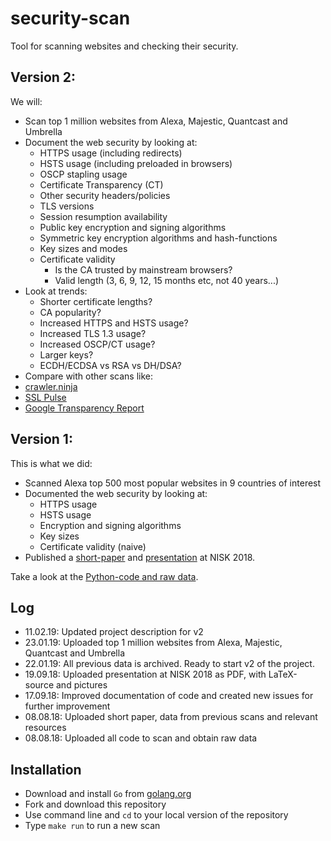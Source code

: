 # security-scan
Tool for scanning websites and checking their security.

## Version 2:

We will:

- Scan top 1 million websites from Alexa, Majestic, Quantcast and Umbrella
- Document the web security by looking at:
  - HTTPS usage (including redirects)
  - HSTS usage (including preloaded in browsers)
  - OSCP stapling usage
  - Certificate Transparency (CT)
  - Other security headers/policies
  - TLS versions
  - Session resumption availability
  - Public key encryption and signing algorithms
  - Symmetric key encryption algorithms and hash-functions
  - Key sizes and modes
  - Certificate validity
    - Is the CA trusted by mainstream browsers?
    - Valid length (3, 6, 9, 12, 15 months etc, not 40 years...)
- Look at trends:
  - Shorter certificate lengths?
  - CA popularity?
  - Increased HTTPS and HSTS usage?
  - Increased TLS 1.3 usage?
  - Increased OSCP/CT usage?
  - Larger keys?
  - ECDH/ECDSA vs RSA vs DH/DSA?
- Compare with other scans like:
 - [crawler.ninja](https://crawler.ninja)
 - [SSL Pulse](https://www.ssllabs.com/ssl-pulse/)
 - [Google Transparency Report](https://transparencyreport.google.com/?hl=en)

## Version 1:

This is what we did:

- Scanned Alexa top 500 most popular websites in 9 countries of interest
- Documented the web security by looking at:
  - HTTPS usage
  - HSTS usage
  - Encryption and signing algorithms
  - Key sizes
  - Certificate validity (naive)
- Published a [short-paper](/papers/short-paper/Where_is_the_web_still_insecure__Regional_scans_for_HTTPS_certificates.pdf)
and [presentation](/presentations/NISK2018/NISK_presentation.pdf) at NISK 2018.

Take a look at the [Python-code and raw data](/archive/Version1_Python).

## Log

- 11.02.19: Updated project description for v2
- 23.01.19: Uploaded top 1 million websites from Alexa, Majestic, Quantcast and Umbrella
- 22.01.19: All previous data is archived. Ready to start v2 of the project.
- 19.09.18: Uploaded presentation at NISK 2018 as PDF, with LaTeX-source and pictures
- 17.09.18: Improved documentation of code and created new issues for further improvement
- 08.08.18: Uploaded short paper, data from previous scans and relevant resources
- 08.08.18: Uploaded all code to scan and obtain raw data

## Installation

- Download and install `Go` from [golang.org](https://golang.org/doc/install)
- Fork and download this repository
- Use command line and `cd` to your local version of the repository
- Type `make run` to run a new scan
